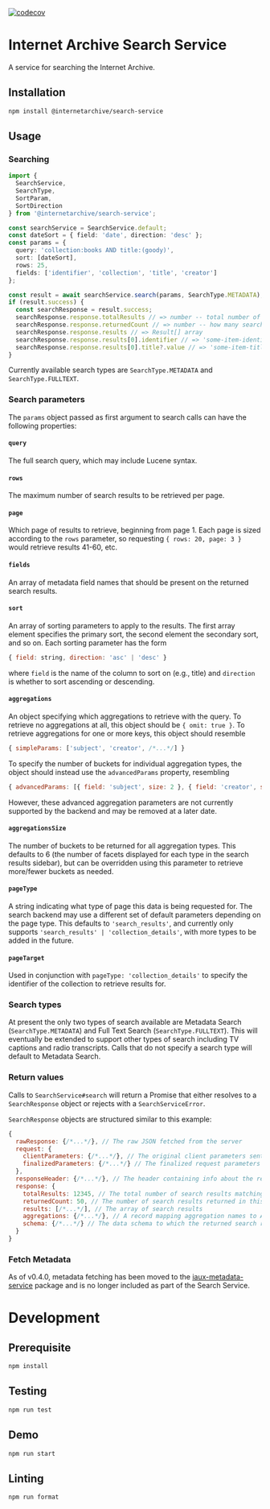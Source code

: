 [![codecov](https://codecov.io/gh/internetarchive/iaux-search-service/branch/master/graph/badge.svg?token=008OPP4BS1)](https://codecov.io/gh/internetarchive/iaux-search-service)

# Internet Archive Search Service

A service for searching the Internet Archive.

## Installation
```bash
npm install @internetarchive/search-service
```

## Usage

### Searching
```ts
import {
  SearchService,
  SearchType,
  SortParam,
  SortDirection
} from '@internetarchive/search-service';

const searchService = SearchService.default;
const dateSort = { field: 'date', direction: 'desc' };
const params = {
  query: 'collection:books AND title:(goody)',
  sort: [dateSort],
  rows: 25,
  fields: ['identifier', 'collection', 'title', 'creator']
};

const result = await searchService.search(params, SearchType.METADATA);
if (result.success) {
  const searchResponse = result.success;
  searchResponse.response.totalResults // => number -- total number of search results available to fetch
  searchResponse.response.returnedCount // => number -- how many search results are included in this response
  searchResponse.response.results // => Result[] array
  searchResponse.response.results[0].identifier // => 'some-item-identifier'
  searchResponse.response.results[0].title?.value // => 'some-item-title', or possibly undefined if no title exists on the item
}
```

Currently available search types are `SearchType.METADATA` and `SearchType.FULLTEXT`.

### Search parameters

The `params` object passed as first argument to search calls can have the following properties:

#### `query`
The full search query, which may include Lucene syntax.

#### `rows`
The maximum number of search results to be retrieved per page.

#### `page`
Which page of results to retrieve, beginning from page 1.
Each page is sized according to the `rows` parameter, so requesting `{ rows: 20, page: 3 }`
would retrieve results 41-60, etc.

#### `fields`
An array of metadata field names that should be present on the returned search results.

#### `sort`
An array of sorting parameters to apply to the results.
The first array element specifies the primary sort, the second element the secondary sort, and so on.
Each sorting parameter has the form 
```js
{ field: string, direction: 'asc' | 'desc' }
```
where `field` is the name of the column to sort on (e.g., title) and `direction` is whether to sort ascending or descending.

#### `aggregations`
An object specifying which aggregations to retrieve with the query.
To retrieve no aggregations at all, this object should be `{ omit: true }`.
To retrieve aggregations for one or more keys, this object should resemble 
```js
{ simpleParams: ['subject', 'creator', /*...*/] }
```

To specify the number of buckets for individual aggregation types, the object
should instead use the `advancedParams` property, resembling
```js
{ advancedParams: [{ field: 'subject', size: 2 }, { field: 'creator', size: 4 }, /*...*/] }
```

However, these advanced aggregation parameters are not currently supported by the backend and may be removed at 
a later date.

#### `aggregationsSize`
The number of buckets to be returned for all aggregation types.
This defaults to 6 (the number of facets displayed for each type in the search results sidebar),
but can be overridden using this parameter to retrieve more/fewer buckets as needed.

#### `pageType`
A string indicating what type of page this data is being requested for. The search backend may
use a different set of default parameters depending on the page type. This defaults to
`'search_results'`, and currently only supports `'search_results' | 'collection_details'`, with
more types to be added in the future.

#### `pageTarget`
Used in conjunction with `pageType: 'collection_details'` to specify the identifier of the collection
to retrieve results for.

### Search types

At present the only two types of search available are Metadata Search (`SearchType.METADATA`) 
and Full Text Search (`SearchType.FULLTEXT`). This will eventually be extended to support other
types of search including TV captions and radio transcripts. Calls that do not specify a search
type will default to Metadata Search.

### Return values

Calls to `SearchService#search` will return a Promise that either resolves to a `SearchResponse`
object or rejects with a `SearchServiceError`.

`SearchResponse` objects are structured similar to this example:

```js
{
  rawResponse: {/*...*/}, // The raw JSON fetched from the server
  request: {
    clientParameters: {/*...*/}, // The original client parameters sent with the request
    finalizedParameters: {/*...*/} // The finalized request parameters as determined by the backend
  },
  responseHeader: {/*...*/}, // The header containing info about the response success/failure and processing time
  response: {
    totalResults: 12345, // The total number of search results matching the query
    returnedCount: 50, // The number of search results returned in this response
    results: [/*...*/], // The array of search results
    aggregations: {/*...*/}, // A record mapping aggregation names to Aggregation objects
    schema: {/*...*/} // The data schema to which the returned search results conform
  }
}
```

### Fetch Metadata

As of v0.4.0, metadata fetching has been moved to the 
[iaux-metadata-service](https://github.com/internetarchive/iaux-metadata-service) package
and is no longer included as part of the Search Service.

# Development

## Prerequisite
```bash
npm install
```

## Testing
```bash
npm run test
```

## Demo
```bash
npm run start
```

## Linting
```bash
npm run format
```
